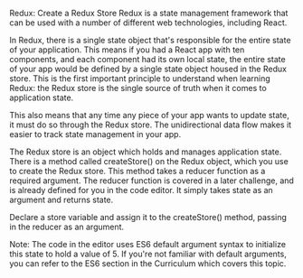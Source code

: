 Redux: Create a Redux Store
Redux is a state management framework that can be used with a number of different web technologies, including React.

In Redux, there is a single state object that's responsible for the entire state of your application. This means if you had a React app with ten components, and each component had its own local state, the entire state of your app would be defined by a single state object housed in the Redux store. This is the first important principle to understand when learning Redux: the Redux store is the single source of truth when it comes to application state.

This also means that any time any piece of your app wants to update state, it must do so through the Redux store. The unidirectional data flow makes it easier to track state management in your app.


The Redux store is an object which holds and manages application state. There is a method called createStore() on the Redux object, which you use to create the Redux store. This method takes a reducer function as a required argument. The reducer function is covered in a later challenge, and is already defined for you in the code editor. It simply takes state as an argument and returns state.

Declare a store variable and assign it to the createStore() method, passing in the reducer as an argument.

Note: The code in the editor uses ES6 default argument syntax to initialize this state to hold a value of 5. If you're not familiar with default arguments, you can refer to the ES6 section in the Curriculum which covers this topic.